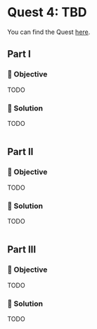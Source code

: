 # Quest 4: TBD

You can find the Quest [here](https://everybody.codes/event/2024/quests/4).

## Part I

### 🎯 Objective

TODO

### 📜 Solution

TODO

```js

```

## Part II

### 🎯 Objective

TODO

### 📜 Solution

TODO

```js

```

## Part III

### 🎯 Objective

TODO

### 📜 Solution

TODO

```js

```
